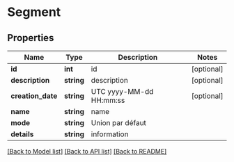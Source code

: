 # Segment

## Properties
Name | Type | Description | Notes
------------ | ------------- | ------------- | -------------
**id** | **int** | id | [optional] 
**description** | **string** | description | [optional] 
**creation_date** | **string** | UTC yyyy-MM-dd HH:mm:ss | [optional] 
**name** | **string** | name | 
**mode** | **string** | Union par défaut | 
**details** | **string** | information | 

[[Back to Model list]](../README.md#documentation-for-models) [[Back to API list]](../README.md#documentation-for-api-endpoints) [[Back to README]](../README.md)


